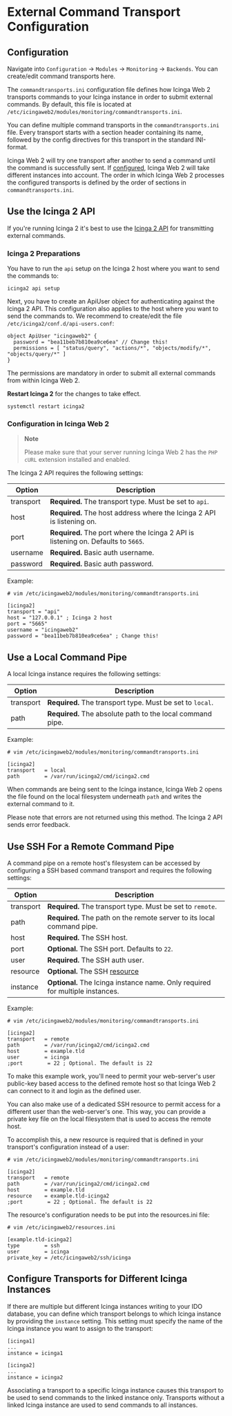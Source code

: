 # External Command Transport Configuration <a id="monitoring-module-commandtransports"></a>

## Configuration <a id="monitoring-module-commandtransports-configuration"></a>

Navigate into `Configuration` -> `Modules` -> `Monitoring` -> `Backends`.
You can create/edit command transports here.

The `commandtransports.ini` configuration file defines how Icinga Web 2
transports commands to your Icinga instance in order to submit
external commands. By default, this file is located at `/etc/icingaweb2/modules/monitoring/commandtransports.ini`.

You can define multiple command transports in the `commandtransports.ini` file. Every transport starts with a section header
containing its name, followed by the config directives for this transport in the standard INI-format.

Icinga Web 2 will try one transport after another to send a command until the command is successfully sent.
If [configured](05-Command-Transports.md#commandtransports-multiple-instances), Icinga Web 2 will take different instances into account.
The order in which Icinga Web 2 processes the configured transports is defined by the order of sections in
`commandtransports.ini`.

## Use the Icinga 2 API <a id="commandtransports-icinga2-api"></a>

If you're running Icinga 2 it's best to use the [Icinga 2 API](https://icinga.com/docs/icinga2/latest/doc/12-icinga2-api/)
for transmitting external commands.

### Icinga 2 Preparations <a id="commandtransports-icinga2-api-preparations"></a>

You have to run the `api` setup on the Icinga 2 host where you want to send the commands to:

```
icinga2 api setup
```

Next, you have to create an ApiUser object for authenticating against the Icinga 2 API. This configuration also applies
to the host where you want to send the commands to. We recommend to create/edit the file
`/etc/icinga2/conf.d/api-users.conf`:

```
object ApiUser "icingaweb2" {
  password = "bea11beb7b810ea9ce6ea" // Change this!
  permissions = [ "status/query", "actions/*", "objects/modify/*", "objects/query/*" ]
}
```

The permissions are mandatory in order to submit all external commands from within Icinga Web 2.

**Restart Icinga 2** for the changes to take effect.

```
systemctl restart icinga2
```

### Configuration in Icinga Web 2 <a id="commandtransports-icinga2-api-configuration"></a>

> **Note**
>
> Please make sure that your server running Icinga Web 2 has the `PHP cURL` extension installed and enabled.

The Icinga 2 API requires the following settings:

Option                   | Description
-------------------------|-----------------------------------------------
transport                | **Required.** The transport type. Must be set to `api`.
host                     | **Required.** The host address where the Icinga 2 API is listening on.
port                     | **Required.** The port where the Icinga 2 API is listening on. Defaults to `5665`.
username                 | **Required.** Basic auth username.
password                 | **Required.** Basic auth password.

Example:

```
# vim /etc/icingaweb2/modules/monitoring/commandtransports.ini

[icinga2]
transport = "api"
host = "127.0.0.1" ; Icinga 2 host
port = "5665"
username = "icingaweb2"
password = "bea11beb7b810ea9ce6ea" ; Change this!
```

## Use a Local Command Pipe <a id="commandtransports-local-command-pipe"></a>

A local Icinga instance requires the following settings:

Option                   | Description
-------------------------|-----------------------------------------------
transport                | **Required.** The transport type. Must be set to `local`.
path                     | **Required.** The absolute path to the local command pipe.

Example:

```
# vim /etc/icingaweb2/modules/monitoring/commandtransports.ini

[icinga2]
transport   = local
path        = /var/run/icinga2/cmd/icinga2.cmd
```

When commands are being sent to the Icinga instance, Icinga Web 2 opens the file found
on the local filesystem underneath `path` and writes the external command to it.

Please note that errors are not returned using this method. The Icinga 2 API sends
error feedback.

## Use SSH For a Remote Command Pipe <a id="commandtransports-ssh-remote-command-pipe"></a>

A command pipe on a remote host's filesystem can be accessed by configuring a
SSH based command transport and requires the following settings:

Option                   | Description
-------------------------|-----------------------------------------------
transport                | **Required.** The transport type. Must be set to `remote`.
path                     | **Required.** The path on the remote server to its local command pipe.
host                     | **Required.** The SSH host.
port                     | **Optional.** The SSH port. Defaults to `22`.
user                     | **Required.** The SSH auth user.
resource                 | **Optional.** The SSH [resource](../../../doc/04-Resources.md#resources-configuration-ssh)
instance                 | **Optional.** The Icinga instance name. Only required for multiple instances.

Example:

```
# vim /etc/icingaweb2/modules/monitoring/commandtransports.ini

[icinga2]
transport   = remote
path        = /var/run/icinga2/cmd/icinga2.cmd
host        = example.tld
user        = icinga
;port        = 22 ; Optional. The default is 22
```

To make this example work, you'll need to permit your web-server's user
public-key based access to the defined remote host so that Icinga Web 2 can
connect to it and login as the defined user.

You can also make use of a dedicated SSH resource to permit access for a
different user than the web-server's one. This way, you can provide a private
key file on the local filesystem that is used to access the remote host.

To accomplish this, a new resource is required that is defined in your
transport's configuration instead of a user:

```
# vim /etc/icingaweb2/modules/monitoring/commandtransports.ini

[icinga2]
transport   = remote
path        = /var/run/icinga2/cmd/icinga2.cmd
host        = example.tld
resource    = example.tld-icinga2
;port        = 22 ; Optional. The default is 22
```

The resource's configuration needs to be put into the resources.ini file:

```
# vim /etc/icingaweb2/resources.ini

[example.tld-icinga2]
type        = ssh
user        = icinga
private_key = /etc/icingaweb2/ssh/icinga
```

## Configure Transports for Different Icinga Instances <a id="commandtransports-multiple-instances"></a>

If there are multiple but different Icinga instances writing to your IDO database,
you can define which transport belongs to which Icinga instance by providing the
`instance` setting. This setting must specify the name of the Icinga
instance you want to assign to the transport:

```
[icinga1]
...
instance = icinga1

[icinga2]
...
instance = icinga2
```

Associating a transport to a specific Icinga instance causes this transport to be used to send commands to the linked
instance only. Transports without a linked Icinga instance are used to send commands to all instances.
